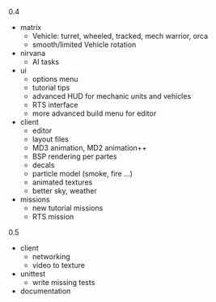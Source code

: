 0.4

- matrix
    * Vehicle: turret, wheeled, tracked, mech warrior, orca
    * smooth/limited Vehicle rotation
- nirvana
    * AI tasks
- ui
    * options menu
    * tutorial tips
    * advanced HUD for mechanic units and vehicles
    * RTS interface
    * more advanced build menu for editor
- client
    * editor
    * layout files
    * MD3 animation, MD2 animation++
    * BSP rendering per partes
    * decals
    * particle model (smoke, fire ...)
    * animated textures
    * better sky, weather
- missions
    * new tutorial missions
    * RTS mission

0.5

- client
    * networking
    * video to texture
- unittest
    * write missing tests
- documentation

